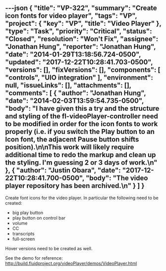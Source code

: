 ---json
{
  "title": "VP-322",
  "summary": "Create icon fonts for video player",
  "tags": "VP",
  "project": {
    "key": "VP",
    "title": "Video Player"
  },
  "type": "Task",
  "priority": "Critical",
  "status": "Closed",
  "resolution": "Won't Fix",
  "assignee": "Jonathan Hung",
  "reporter": "Jonathan Hung",
  "date": "2014-01-29T13:18:56.724-0500",
  "updated": "2017-12-22T10:28:41.703-0500",
  "versions": [],
  "fixVersions": [],
  "components": [
    "controls",
    "UIO integration"
  ],
  "environment": null,
  "issueLinks": [],
  "attachments": [],
  "comments": [
    {
      "author": "Jonathan Hung",
      "date": "2014-02-03T13:59:54.735-0500",
      "body": "I have given this a try and the structure and styling of the fl-videoPlayer-controller need to be modified in order for the icon fonts to work properly (i.e. if you switch the Play button to an Icon font, the adjacent Pause button shifts position).\n\nThis work will likely require additional time to redo the markup and clean up the styling. I'm guessing 2 or 3 days of work.\n"
    },
    {
      "author": "Justin Obara",
      "date": "2017-12-22T10:28:41.700-0500",
      "body": "The video player repository has been archived.\n"
    }
  ]
}
---
Create font icons for the video player. In particular the following need to be created:

* big play button
* play button on control bar
* volume
* CC
* transcripts
* full-screen

Hover versions need to be created as well.

See the demo for reference:\
<http://build.fluidproject.org/videoPlayer/demos/VideoPlayer.html>

        